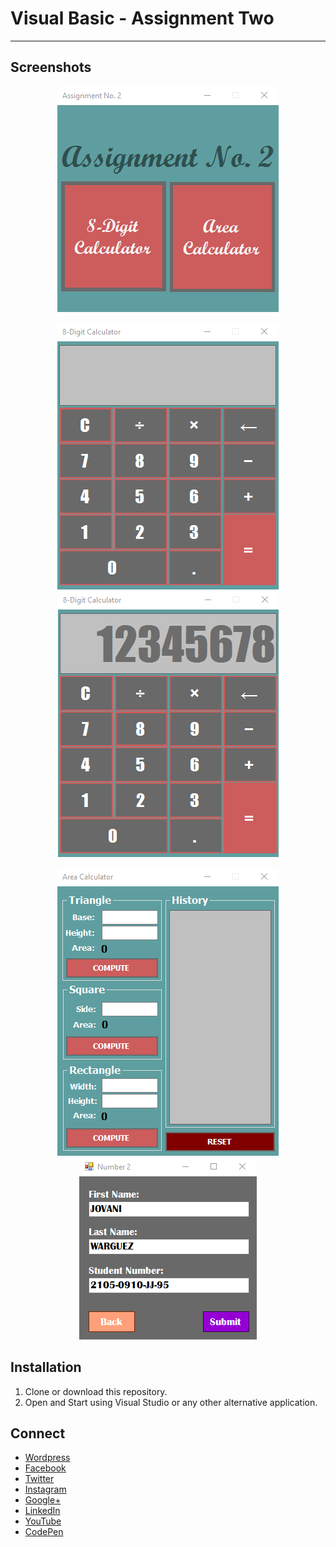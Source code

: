 # Visual Basic - Assignment Two
---
## Screenshots
<p align="center"> 
	<img src="https://raw.githubusercontent.com/jovanidash21/visual-basic-assignment-two/master/Screenshots/1.png">
</p>
<p align="center"> 
	<img src="https://raw.githubusercontent.com/jovanidash21/visual-basic-assignment-two/master/Screenshots/2.png">
	<img src="https://raw.githubusercontent.com/jovanidash21/visual-basic-assignment-two/master/Screenshots/3.png">
</p>
<p align="center"> 
	<img src="https://raw.githubusercontent.com/jovanidash21/visual-basic-assignment-two/master/Screenshots/4.png">
	<img src="https://raw.githubusercontent.com/jovanidash21/visual-basic-assignment-one/master/Screenshots/5.png">
</p>

## Installation
1. Clone or download this repository.
2. Open and Start using Visual Studio or any other alternative application.

## Connect
- [Wordpress](https://jovaniwarguez.wordpress.com/)
- [Facebook](https://facebook.com/jovani.cadornawarguez)
- [Twitter](https://twitter.com/jovanidash21)
- [Instagram](https://www.instagram.com/jovanidash21/)
- [Google+](https://plus.google.com/u/0/104385173780051504413)
- [LinkedIn](https://www.linkedin.com/in/jovani-warguez-827a8a11b?trk=nav_responsive_tab_profile_pic)
- [YouTube](https://www.youtube.com/channel/UCNiVxhbJ6Ku9keIjkQX3RRQ)
- [CodePen](http://codepen.io/jovanidash21/)
